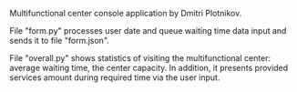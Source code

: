 Multifunctional center console application by Dmitri Plotnikov.

File "form.py" processes user date and queue waiting time data input and sends it to file "form.json".

File "overall.py" shows statistics of visiting the multifunctional center: average waiting time, the center capacity. In addition, it presents provided services amount during required time via the user input.

